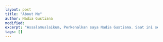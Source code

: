 ```yaml
---
layout: post
title: "About Me"
author: Nadia Gustiana
modified:
excerpt: "Assalamualaikum, Perkenalkan saya Nadia Gustiana. Saat ini sedang kuliah di Jurusan Sistem Informasi, Fakultas Sains dan Teknologi angkatan 2013 di Universitas Islam Negeri Sultan Syarif Kasim Riau."
tags: []
---
```



